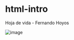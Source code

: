 # html-intro

Hoja de vida - Fernando Hoyos

![image](https://user-images.githubusercontent.com/108826210/235583770-d5013538-6878-488c-9022-5d02b1e95eec.png)
